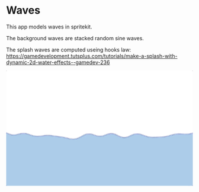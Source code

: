 # Waves

This app models waves in spritekit.

The background waves are stacked random sine waves.

The splash waves are computed useing hooks law: https://gamedevelopment.tutsplus.com/tutorials/make-a-splash-with-dynamic-2d-water-effects--gamedev-236

![preview](preview.gif "Waves")
